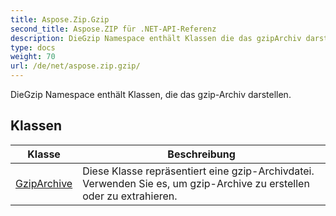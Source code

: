 ```yaml
---
title: Aspose.Zip.Gzip
second_title: Aspose.ZIP für .NET-API-Referenz
description: DieGzip Namespace enthält Klassen die das gzipArchiv darstellen.
type: docs
weight: 70
url: /de/net/aspose.zip.gzip/
---
```

DieGzip Namespace enthält Klassen, die das gzip-Archiv darstellen.

## Klassen

| Klasse | Beschreibung |
| --- | --- |
| [GzipArchive](./gziparchive/) | Diese Klasse repräsentiert eine gzip-Archivdatei. Verwenden Sie es, um gzip-Archive zu erstellen oder zu extrahieren. |


